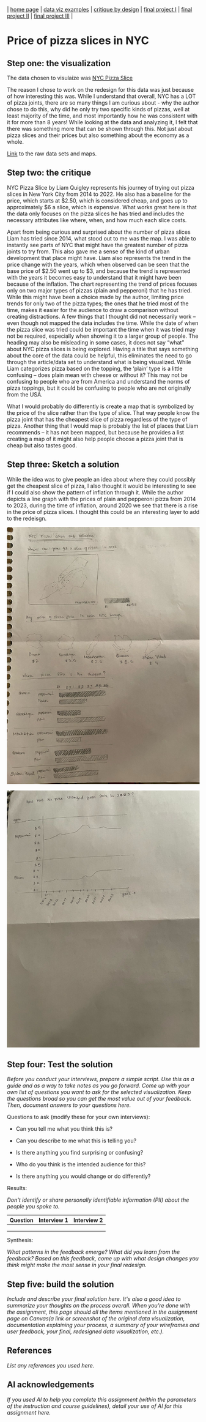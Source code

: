 | [home page](https://cmustudent.github.io/tswd-portfolio-templates/) | [data viz examples](dataviz-examples) | [critique by design](critique-by-design) | [final project I](final-project-part-one) | [final project II](final-project-part-two) | [final project III](final-project-part-three) |

# Price of pizza slices in NYC 


## Step one: the visualization

The data chosen to visulaize was [NYC Pizza Slice](https://elkue.com/nyc-slice/)

The reason I chose to work on the redesign for this data was just because of how interesting this was. While I understand that overall, NYC has a LOT of pizza joints, there are so many things I am curious about - why the author chose to do this, why did he only try two specific kinds of pizzas, well at least majority of the time, and most importantly how he was consistent with it for more than 8 years! While looking at the data and analyzing it, I felt that there was something more that can be shown through this. Not just about pizza slices and their prices but also something about the economy as a whole. 

[Link](https://data.world/makeovermonday/2023w5) to the raw data sets and maps.  

## Step two: the critique

NYC Pizza Slice by Liam Quigley represents his journey of trying out pizza slices in New York City from 2014 to 2022. He also has a baseline for the price, which starts at $2.50, which is considered cheap, and goes up to approximately $6 a slice, which is expensive. What works great here is that the data only focuses on the pizza slices he has tried and includes the necessary attributes like where, when, and how much each slice costs. 

Apart from being curious and surprised about the number of pizza slices Liam has tried since 2014, what stood out to me was the map. I was able to instantly see parts of NYC that might have the greatest number of pizza joints to try from. This also gave me a sense of the kind of urban development that place might have. 
Liam also represents the trend in the price change with the years, which when observed can be seen that the base price of $2.50 went up to $3, and because the trend is represented with the years it becomes easy to understand that it might have been because of the inflation. The chart representing the trend of prices focuses only on two major types of pizzas (plain and pepperoni) that he has tried. While this might have been a choice made by the author, limiting price trends for only two of the pizza types; the ones that he tried most of the time, makes it easier for the audience to draw a comparison without creating distractions. 
A few things that I thought did not necessarily work – even though not mapped the data includes the time. While the date of when the pizza slice was tried could be important the time when it was tried may not be required, especially when showing it to a larger group of people. The heading may also be misleading in some cases, it does not say “what” about NYC pizza slices is being explored. Having a title that says something about the core of the data could be helpful, this eliminates the need to go through the article/data set to understand what is being visualized. While Liam categorizes pizza based on the topping, the ‘plain’ type is a little confusing – does plain mean with cheese or without it? This may not be confusing to people who are from America and understand the norms of pizza toppings, but it could be confusing to people who are not originally from the USA. 

What I would probably do differently is create a map that is symbolized by the price of the slice rather than the type of slice. That way people know the pizza joint that has the cheapest slice of pizza regardless of the type of pizza. Another thing that I would map is probably the list of places that Liam recommends – it has not been mapped, but because he provides a list creating a map of it might also help people choose a pizza joint that is cheap but also tastes good. 


## Step three: Sketch a solution

While the idea was to give people an idea about where they could possibly get the cheapest slice of pizza, I also thought it would be interesting to see if I could also show the pattern of inflation through it. While the author depicts a line graph with the prices of plain and pepperoni pizza from 2014 to 2023, during the time of inflation, around 2020 we see that there is a rise in the price of pizza slices. I thought this could be an interesting layer to add to the redeisgn. 

![Solution](https://github.com/Sushruti/Sushruti_Santhanakrishnan-Portfolio/blob/6b9d2b9e82c1eb1f41215e20d2c89efbad5e460d/WhatsApp%20Image%202025-02-12%20at%2011.39.27%20PM.jpeg)

![Solution](https://github.com/Sushruti/Sushruti_Santhanakrishnan-Portfolio/blob/bad52c1c087ddcc06d3bcaa3d845561d08e826ab/WhatsApp%20Image%202025-02-12%20at%2011.39.27%20PM%20(1).jpeg)


## Step four: Test the solution

_Before you conduct your interviews, prepare a simple script.  Use this as a guide and as a way to take notes as you go forward. Come up with your own list of questions you want to ask for the selected visualization. Keep the questions broad so you can get the most value out of your feedback. Then, document answers to your questions here._

Questions to ask (modify these for your own interviews): 

- Can you tell me what you think this is?

- Can you describe to me what this is telling you?

- Is there anything you find surprising or confusing?

- Who do you think is the intended audience for this?

- Is there anything you would change or do differently?

Results: 

_Don't identify or share personally identifiable information (PII) about the people you spoke to._


| Question | Interview 1 | Interview 2 |
|----------|-------------|-------------|
|          |             |             |
|          |             |             |
|          |             |             |

Synthesis: 

_What patterns in the feedback emerge?  What did you learn from the feedback?  Based on this feedback, come up with what design changes you think might make the most sense in your final redesign._

## Step five: build the solution

_Include and describe your final solution here. It's also a good idea to summarize your thoughts on the process overall. When you're done with the assignment, this page should all the items mentioned in the assignment page on Canvas(a link or screenshot of the original data visualization, documentation explaining your process, a summary of your wireframes and user feedback, your final, redesigned data visualization, etc.)._

## References
_List any references you used here._

## AI acknowledgements
_If you used AI to help you complete this assignment (within the parameters of the instruction and course guidelines), detail your use of AI for this assignment here._

